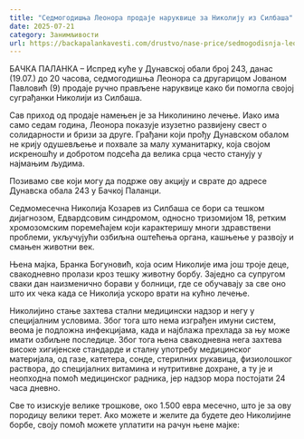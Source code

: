 ```yaml
---
title: "Седмогодишња Леонора продаје наруквице за Николију из Силбаша"
date: 2025-07-21
category: Занимљивости
url: https://backapalankavesti.com/drustvo/nase-price/sedmogodisnja-leonora-prodaje-narukvice-za-nikoliju/
---
```


БАЧКА ПАЛАНКА – Испред куће у Дунавској обали број 243, данас (19.07.) до 20 часова, седмогодишња Леонора са другарицом Јованом Павловић (9) продаје ручно прављене наруквице како би помогла својој суграђанки Николији из Силбаша.

Сав приход од продаје намењен је за Николинино лечење. Иако има само седам година, Леонора показује изузетно развијену свест о солидарности и бризи за друге. Грађани који прођу Дунавском обалом не крију одушевљење и похвале за малу хуманитарку, која својом искреношћу и добротом подсећа да велика срца често станују у најмањим људима.

Позивамо све који могу да подрже ову акцију и сврате до адресе Дунавска обала 243 у Бачкој Паланци.

Седмомесечна Николија Козарев из Силбаша се бори са тешком дијагнозом, Едвардсовим синдромом, односно тризомијом 18, ретким хромозомским поремећајем који карактеришу многи здравствени проблеми, укључујући озбиљна оштећења органа, кашњење у развоју и смањен животни век.

Њена мајка, Бранка Богуновић, која осим Николије има још троје деце, свакодневно пролази кроз тешку животну борбу. Заједно са супругом сваки дан наизменично борави у болници, где се обучавају за све оно што их чека када се Николија ускоро врати на кућно лечење.

Николијино стање захтева стални медицински надзор и негу у специјалним условима. Због тога што нема изграђен имуни систем, веома је подложна инфекцијама, када и најблажа прехлада за њу може имати озбиљне последице. Због тога њена свакодневна нега захтева високе хигијенске стандарде и сталну употребу медицинског материјала, од газе, катетера, сонде, стерилних рукавица, физиолошког раствора, до специјалних витамина и нутритивне дохране, а ту је и неопходна помоћ медицинског радника, јер надзор мора постојати 24 часа дневно.

Све то изискује велике трошкове, око 1.500 евра месечно, што је за ову породицу велики терет. Ако можете и желите да будете део Николијине борбе, своју помоћ можете уплатити на рачун њене мајке:
